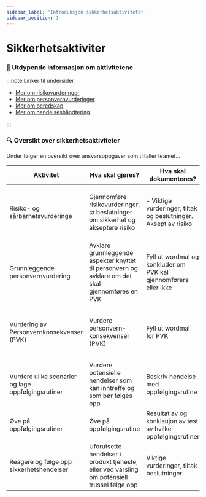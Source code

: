 ```yaml
---
sidebar_label: 'Introduksjon sikkerhetsaktiviteter'
sidebar_position: 1
---
```


# Sikkerhetsaktiviter

### 📝 Utdypende informasjon om aktivitetene

:::note Linker til undersider

- [Mer om risikovurderinger](risikoogsarbarhet)
- [Mer om personvernvurderinger](personvernvurderinger)
- [Mer om beredskap](beredskap)
- [Mer om hendelseshåndtering](sikkerhetshendelser)

:::

### 🔍 Oversikt over sikkerhetsaktiviteter

Under følger en oversikt over ansvarsoppgaver som tilfaller teamet...

| Aktivitet  					                        | Hva skal gjøres? 																					| Hva skal dokumenteres?                                           | Hvor?                                                                    | Hvordan?                                                                     | Når?                                                                                                 | Eksempler                    | Ved spørsmål       |
|-------------------------------------------------------|--------------------------------------------------------------------------------------------------|------------------------------------------------------------------|--------------------------------------------------------------------------|------------------------------------------------------------------------------|------------------------------------------------------------------------------------------------------|------------------------------|--------------------|
| Risiko- og sårbarhetsvurderinge <img width="900"></img>	|         Gjennomføre risikovurderinger,  ta beslutninger om sikkerhet og akseptere risiko         |   - Viktige vurderinger, tiltak og beslutninger. Aksept av risiko  |                         I applikasjonen TryggNok                         |        Se beskrivelse Ta kontakt med Team tillit ved behov for bistand       |                             Ved endringer i og rundt  produktet/tjenesten                            | Få eksempler fra Team tillit |     team_tillit    |
| Grunnleggende personvernvurdering						| Avklare grunnleggende aspekter knyttet til personvern og avklare om det skal gjennomføres en PVK | Fyll ut wordmal og konkluder om PVK kal gjennomførers eller ikke |                     Teamet lagrer dokumenter lokalt.                     |     I en workshop i teamet bruk wordmal og bruk scenariebank i arbeidet      |      Når en skal lage en ny eller gjør vesentlige endringer i en eksisterende digital tjeneste       |     Få eksempler fra PVO     | #security-playbook |
| Vurdering av Personvernkonsekvenser (PVK)				|                               Vurdere personvern-konsekvenser (PVK)                              |                     Fyll ut wordmal for PVK                      | Teamet lagrer dokumenter lokalt.  Oversender kopi av PVK til pvk@[epost].no  | I en workshop i teamet bruk wordmal for PVK og bruk scenariebank i arbeidet  | Når en GPA konkluderer med det eller ved endringer i en eksisterende digital tjeneste som har en PVK |     Få eksempler fra PVO     |                    |
| Vurdere ulike scenarier og lage oppfølgingsrutiner	|               Vurdere potensielle hendelser som kan inntreffe og som bør følges opp              |              Beskriv hendelse med oppfølgingsrutine              |                                                                          |                                                                              |                                                                                                      |                              |                    |
| Øve på oppfølgingsrutiner								|                                     Øve på oppfølgingsrutine                                     |  Resultat av og konklsujon av test av hvilke oppfølgingsrutiner  |                                                                          |                                                                              |                                                                                                      |                              |                    |
| Reagere og følge opp sikkerhetshendelser				|  Uforutsette hendelser i produkt tjeneste,  eller ved varsling om potensiell trussel følge opp   |             Viktige vurderinger, tiltak beslutninger.            |              I applikasjonen TryggNok og melde fra til ISOC              |                                                                              |                                                                                                      |                              |                    |


